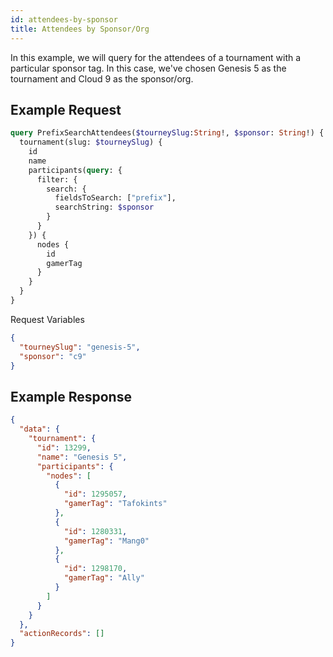 ```yaml
---
id: attendees-by-sponsor
title: Attendees by Sponsor/Org
---
```


In this example, we will query for the attendees of a tournament with a particular sponsor tag.
In this case, we've chosen Genesis 5 as the tournament and Cloud 9 as the sponsor/org.

## Example Request

```graphql
query PrefixSearchAttendees($tourneySlug:String!, $sponsor: String!) {
  tournament(slug: $tourneySlug) {
    id
    name
    participants(query: {
      filter: {
        search: {
          fieldsToSearch: ["prefix"],
          searchString: $sponsor
        }
      }
    }) {
      nodes {
        id
        gamerTag
      }
    }
  }
}
```

Request Variables

```json
{
  "tourneySlug": "genesis-5",
  "sponsor": "c9"
}
```

## Example Response

```json
{
  "data": {
    "tournament": {
      "id": 13299,
      "name": "Genesis 5",
      "participants": {
        "nodes": [
          {
            "id": 1295057,
            "gamerTag": "Tafokints"
          },
          {
            "id": 1280331,
            "gamerTag": "Mang0"
          },
          {
            "id": 1298170,
            "gamerTag": "Ally"
          }
        ]
      }
    }
  },
  "actionRecords": []
}
```